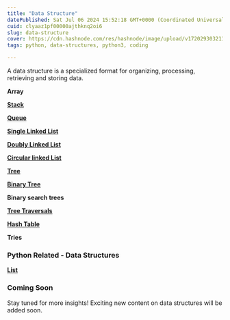 ```yaml
---
title: "Data Structure"
datePublished: Sat Jul 06 2024 15:52:18 GMT+0000 (Coordinated Universal Time)
cuid: clyaaz1pf00000ajthknq2oi6
slug: data-structure
cover: https://cdn.hashnode.com/res/hashnode/image/upload/v1720293032115/295c2ab3-f23c-413c-84db-c6ffe13fab04.jpeg
tags: python, data-structures, python3, coding

---
```


A data structure is a specialized format for organizing, processing, retrieving and storing data.

**Array**

[**Stack**](https://akshaya-biswal.hashnode.dev/stack)

[**Queue**](https://akshaya-biswal.hashnode.dev/queues)

[**Single Linked List**](https://akshaya-biswal.hashnode.dev/sll)

[**Doubly Linked List**](https://akshaya-biswal.hashnode.dev/dll)

[**Circular linked List**](https://akshaya-biswal.hashnode.dev/cll)

[**Tree**](https://akshaya-biswal.hashnode.dev/trees)

[**Binary Tree**](https://akshaya-biswal.hashnode.dev/binary-tree)

**Binary search trees**

[**Tree Traversals**](https://akshaya-biswal.hashnode.dev/tree-traversal)

[**Hash Table**](https://akshaya-biswal.hashnode.dev/hash-table)

**Tries**

### Python Related - Data Structures

[**List**](https://akshaya-biswal.hashnode.dev/list)

### Coming Soon

Stay tuned for more insights! Exciting new content on data structures will be added soon.